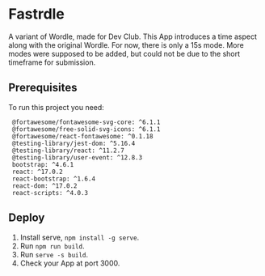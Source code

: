 
# Fastrdle

A variant of Wordle, made for Dev Club. This App introduces a time aspect along with the original Wordle. For now, there is only a 15s mode. More modes were supposed to be added, but could not be due to the short timeframe for submission.

## Prerequisites

To run this project you need:
```
 @fortawesome/fontawesome-svg-core: ^6.1.1
 @fortawesome/free-solid-svg-icons: ^6.1.1
 @fortawesome/react-fontawesome: ^0.1.18
 @testing-library/jest-dom: ^5.16.4
 @testing-library/react: ^11.2.7
 @testing-library/user-event: ^12.8.3
 bootstrap: ^4.6.1
 react: ^17.0.2
 react-bootstrap: ^1.6.4
 react-dom: ^17.0.2
 react-scripts: ^4.0.3
```
## Deploy

1. Install serve, `npm install -g serve`.
2. Run `npm run build`. 
3. Run `serve -s build`.
4. Check your App at port 3000.

